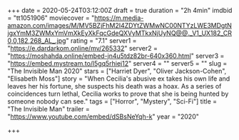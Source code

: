 +++
date = 2020-05-24T03:12:00Z
draft = true
duration = "2h 4min"
imdbid = "tt1051906"
moviecover = "https://m.media-amazon.com/images/M/MV5BZjFhM2I4ZDYtZWMwNC00NTYzLWE3MDgtNjgxYmM3ZWMxYmVmXkEyXkFqcGdeQXVyMTkxNjUyNQ@@._V1_UX182_CR0,0,182,268_AL_.jpg"
rating = "7.1"
server1 = "https://e.dardarkom.online/mv/265332"
server2 = "https://moshahda.online/embed-jn4u5tdz82br-640x360.html"
server3 = "https://embed.mystream.to/l5gq5rhiej12"
server4 = ""
server5 = ""
slug = "The Invisible Man 2020"
stars = ["Harriet Dyer", "Oliver Jackson-Cohen", "Elisabeth Moss"]
story = "When Cecilia's abusive ex takes his own life and leaves her his fortune, she suspects his death was a hoax. As a series of coincidences turn lethal, Cecilia works to prove that she is being hunted by someone nobody can see."
tags = ["Horror", "Mystery", "Sci-Fi"]
title = "The Invisible Man"
trailer = "https://www.youtube.com/embed/dSBsNeYqh-k"
year = "2020"

+++
